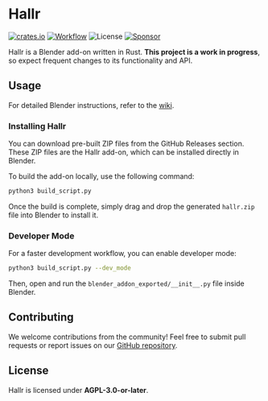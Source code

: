 # Hallr

[![crates.io](https://img.shields.io/crates/v/hallr.svg)](https://crates.io/crates/hallr)
[![Workflow](https://github.com/eadf/hallr/workflows/Rust/badge.svg)](https://github.com/eadf/hallr.rs/workflows/Rust/badge.svg)
![License](https://img.shields.io/crates/l/hallr)
[![Sponsor](https://img.shields.io/static/v1?label=Sponsor&message=%E2%9D%A4&logo=GitHub&color=%23fe8e86)](https://github.com/sponsors/eadf)

Hallr is a Blender add-on written in Rust. **This project is a work in progress**, so expect frequent changes to its functionality and API.

## Usage
For detailed Blender instructions, refer to the [wiki](https://github.com/eadf/hallr/wiki).

### Installing Hallr
You can download pre-built ZIP files from the GitHub Releases section. These ZIP files are the Hallr add-on, which can be installed directly in Blender.

To build the add-on locally, use the following command:

```bash
python3 build_script.py
```

Once the build is complete, simply drag and drop the generated `hallr.zip` file into Blender to install it.

### Developer Mode
For a faster development workflow, you can enable developer mode:

```bash
python3 build_script.py --dev_mode
```

Then, open and run the `blender_addon_exported/__init__.py` file inside Blender.

## Contributing
We welcome contributions from the community! Feel free to submit pull requests or report issues on our [GitHub repository](https://github.com/eadf/hallr).

## License
Hallr is licensed under **AGPL-3.0-or-later**.

